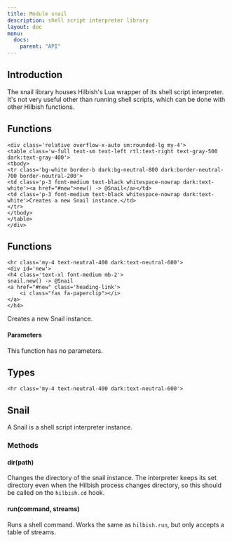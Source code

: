 ```yaml
---
title: Module snail
description: shell script interpreter library
layout: doc
menu:
  docs:
    parent: "API"
---
```


## Introduction


The snail library houses Hilbish's Lua wrapper of its shell script interpreter.
It's not very useful other than running shell scripts, which can be done with other
Hilbish functions.

## Functions

``` =html
<div class='relative overflow-x-auto sm:rounded-lg my-4'>
<table class='w-full text-sm text-left rtl:text-right text-gray-500 dark:text-gray-400'>
<tbody>
<tr class='bg-white border-b dark:bg-neutral-800 dark:border-neutral-700 border-neutral-200'>
<td class='p-3 font-medium text-black whitespace-nowrap dark:text-white'><a href="#new">new() -> @Snail</a></td>
<td class='p-3 font-medium text-black whitespace-nowrap dark:text-white'>Creates a new Snail instance.</td>
</tr>
</tbody>
</table>
</div>
```

## Functions

``` =html
<hr class='my-4 text-neutral-400 dark:text-neutral-600'>
<div id='new'>
<h4 class='text-xl font-medium mb-2'>
snail.new() -> @Snail
<a href="#new" class='heading-link'>
	<i class="fas fa-paperclip"></i>
</a>
</h4>

```

Creates a new Snail instance.  

#### Parameters

This function has no parameters.  


## Types

``` =html
<hr class='my-4 text-neutral-400 dark:text-neutral-600'>
```

## Snail

A Snail is a shell script interpreter instance.

### Methods

#### dir(path)

Changes the directory of the snail instance.
The interpreter keeps its set directory even when the Hilbish process changes
directory, so this should be called on the `hilbish.cd` hook.

#### run(command, streams)

Runs a shell command. Works the same as `hilbish.run`, but only accepts a table of streams.

